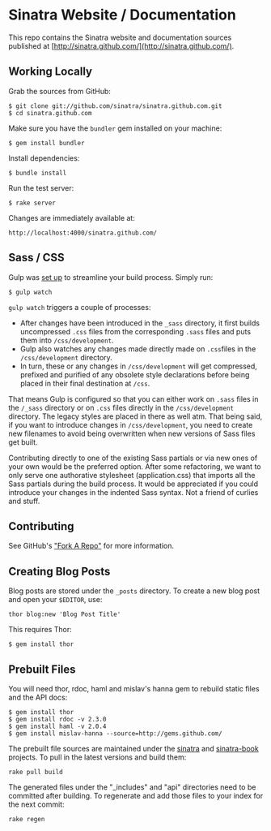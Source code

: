 Sinatra Website / Documentation
===============================

This repo contains the Sinatra website and documentation sources published
at [http://sinatra.github.com/](http://sinatra.github.com/).

Working Locally
---------------

Grab the sources from GitHub:

    $ git clone git://github.com/sinatra/sinatra.github.com.git
    $ cd sinatra.github.com

Make sure you have the `bundler` gem installed on your machine:

    $ gem install bundler

Install dependencies:

    $ bundle install

Run the test server:

    $ rake server

Changes are immediately available at:

    http://localhost:4000/sinatra.github.com/
    

    
Sass / CSS
--------------

Gulp was [set up](https://github.com/sinatra/sinatra.github.com/blob/master/gulpfile.js) to streamline your build process. Simply run:

    $ gulp watch

`gulp watch` triggers a couple of processes:
- After changes have been introduced in the `_sass` directory, it first builds uncompressed `.css` files from the corresponding `.sass` files and puts them into `/css/development`.
- Gulp also watches any changes made directly made on `.css`files in the `/css/development` directory.
- In turn, these or any changes in `/css/development` will get compressed, prefixed and purified of any obsolete style declarations before being placed in their final destination at `/css`.

That means Gulp is configured so that you can either work on `.sass` files in the `/_sass` directory or on `.css` files directly in the `/css/development` directory. The legacy styles are placed in there as well atm. That being said, if you want to introduce changes in `/css/development`, you need to create new filenames to avoid being overwritten when new versions of Sass files get built.

Contributing directly to one of the existing Sass partials or via new ones of your own would be the preferred option. After some refactoring, we want to only serve one authorative stylesheet (application.css) that imports all the Sass partials during the build process. It would be appreciated if you could introduce your changes in the indented Sass syntax. Not a friend of curlies and stuff.

Contributing
------------

See GitHub's ["Fork A Repo"](https://help.github.com/articles/fork-a-repo "Forking a project") for more information.

Creating Blog Posts
-------------------

Blog posts are stored under the `_posts` directory. To create a new blog post
and open your `$EDITOR`, use:

    thor blog:new 'Blog Post Title'

This requires Thor:

    $ gem install thor

Prebuilt Files
--------------

You will need thor, rdoc, haml and mislav's hanna gem to rebuild static files
and the API docs:

    $ gem install thor
    $ gem install rdoc -v 2.3.0
    $ gem install haml -v 2.0.4
    $ gem install mislav-hanna --source=http://gems.github.com/

The prebuilt file sources are maintained under the [sinatra](https://github.com/sinatra/sinatra) and
[sinatra-book](https://github.com/sinatra/sinatra-book) projects. To pull in the latest versions and build them:

    rake pull build

The generated files under the "_includes" and "api" directories need to be
committed after building. To regenerate and add those files to your index
for the next commit:

    rake regen
